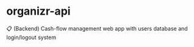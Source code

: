 # organizr-api
📋 (Backend) Cash-flow management web app with users database and login/logout system
